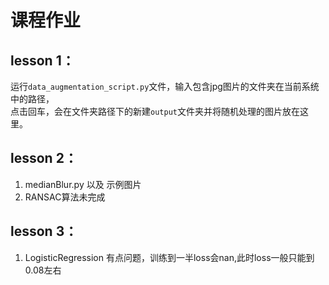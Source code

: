 # 课程作业

## lesson 1：
  运行`data_augmentation_script.py`文件，输入包含jpg图片的文件夹在当前系统中的路径，<br/>
  点击回车，会在文件夹路径下的新建`output`文件夹并将随机处理的图片放在这里。<br/>

## lesson 2：
  1. medianBlur.py 以及 示例图片<br/>
  2. RANSAC算法未完成<br/>

## lesson 3：
  1. LogisticRegression 有点问题，训练到一半loss会nan,此时loss一般只能到0.08左右
